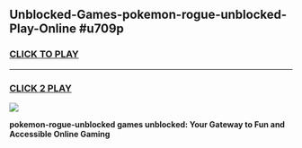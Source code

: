 
## Unblocked-Games-pokemon-rogue-unblocked-Play-Online #u709p
<h3>
<a href="https://news.freeplayer.one?title=pokemon-rogue-unblocked&ref=3">CLICK TO PLAY</a></h3>
<hr>

<h3>
<a href="https://news.freeplayer.one?title=pokemon-rogue-unblocked&ref=3">CLICK 2 PLAY</a>
  
</h3>

<a href="https://news.freeplayer.one?title=pokemon-rogue-unblocked&ref=3"><img src="https://clearcache.store/games.png"></a>


**pokemon-rogue-unblocked games unblocked: Your Gateway to Fun and Accessible Online Gaming**
